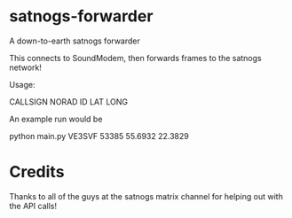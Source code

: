 # satnogs-forwarder
A down-to-earth satnogs forwarder

This connects to SoundModem, then forwards frames to the satnogs network!

Usage:

CALLSIGN NORAD ID LAT LONG

An example run would be

python main.py VE3SVF 53385 55.6932 22.3829


# Credits

Thanks to all of the guys at the satnogs matrix channel for helping out with the API calls!
